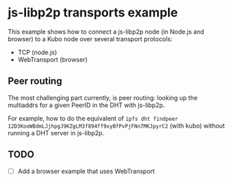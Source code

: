 # js-libp2p transports example

This example shows how to connect a js-libp2p node (in Node.js and browser) to a Kubo node over several transport protocols:
- TCP (node.js)
- WebTransport (browser)


## Peer routing

The most challenging part currently, is peer routing: looking up the multiaddrs for a given PeerID in the DHT with js-libp2p.

For example, how to do the equivalent of `ipfs dht findpeer 12D3KooWBdmLJjhpgJ9KZgLM3f894ff9xyBfPvPjFNn7MKJpyrC2` (with kubo) without running a DHT server in js-libp2p.


## TODO

- [ ] Add a browser example that uses WebTransport